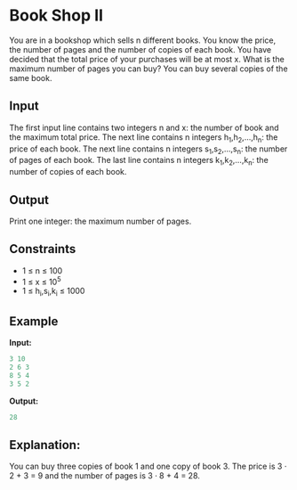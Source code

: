 # Book Shop II  

You are in a bookshop which sells n different books. You know the price, the number of pages and the number of copies of each book.
You have decided that the total price of your purchases will be at most x. What is the maximum number of pages you can buy? You can buy several copies of the same book.

## Input

The first input line contains two integers n and x: the number of book and the maximum total price.
The next line contains n integers h<sub>1</sub>,h<sub>2</sub>,&hellip;,h<sub>n</sub>: the price of each book.
The next line contains n integers s<sub>1</sub>,s<sub>2</sub>,&hellip;,s<sub>n</sub>: the number of pages of each book.
The last line contains n integers k<sub>1</sub>,k<sub>2</sub>,&hellip;,k<sub>n</sub>: the number of copies of each book.

## Output

Print one integer: the maximum number of pages.

## Constraints

* 1 &le; n &le; 100  
* 1 &le; x &le; 10<sup>5</sup>  
* 1 &le; h<sub>i</sub>,s<sub>i</sub>,k<sub>i</sub> &le; 1000  

## Example

**Input:**
```c++
3 10
2 6 3
8 5 4
3 5 2
```

**Output:**
```c++
28
```

## Explanation:  

You can buy three copies of book 1 and one copy of book 3. The price is 3 &middot; 2 + 3 = 9 and the number of pages is 3 &middot; 8 + 4 = 28.
